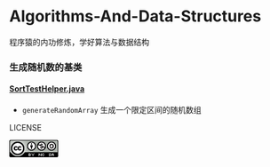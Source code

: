 # Algorithms-And-Data-Structures
程序猿的内功修炼，学好算法与数据结构

### 生成随机数的基类

#### [SortTestHelper.java](code/edu/maskleo/basic/SortTestHelper.java)

- `generateRandomArray` 生成一个限定区间的随机数组


LICENSE

![](LICENSE.png)